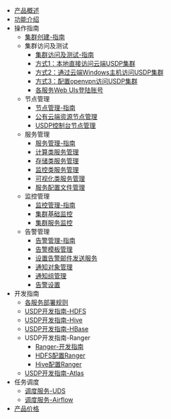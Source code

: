
* [产品概述](/USDP/README)
* [功能介绍](/USDP/intro)
* 操作指南
    * [集群创建-指南](/USDP/operate/cluster)
    * 集群访问及测试
      * [集群访问及测试-指南](/USDP/operate/access/README)
      * [方式1：本地直接访问云端USDP集群](/USDP/operate/access/internet)
      * [方式2：通过云端Windows主机访问USDP集群](/USDP/operate/access/cloud)
      * [方式3：配置openvpn访问USDP集群](/USDP/operate/access/openvpn)
      * [各服务Web UIs登陆账号](/USDP/operate/access/login)
    * 节点管理
      * [节点管理-指南](/USDP/operate/node/README)
      * [公有云端资源节点管理](/USDP/operate/node/cloud_node)
      * [USDP控制台节点管理](/USDP/operate/node/usdp_node)
    * 服务管理
      * [服务管理-指南](/USDP/operate/service/README)
      * [计算类服务管理](/USDP/operate/service/compute_kind)
      * [存储类服务管理](/USDP/operate/service/storage_kind)
      * [监控类服务管理](/USDP/operate/service/monitor_kind)
      * [可视化类服务管理](/USDP/operate/service/visual_kind)
      * [服务配置文件管理](/USDP/operate/service/service_configer_update)
    * 监控管理
      * [监控管理-指南](/USDP/operate/monitor/README)
      * [集群基础监控](/USDP/operate/monitor/basic_monitor)
      * [集群服务监控](/USDP/operate/monitor/service_monitor)
    * 告警管理
      * [告警管理-指南](/USDP/operate/alarm/README)
      * [告警模板管理](/USDP/operate/alarm/alarm_template)
      * [设置告警邮件发送服务](/USDP/operate/alarm/set_emailserver)
      * [通知对象管理](/USDP/operate/alarm/notification_object)
      * [通知组管理](/USDP/operate/alarm/notification_group)
      * [告警设置](/USDP/operate/alarm/set_alarm)
* 开发指南
    * [各服务部署规则](/USDP/developer/rule)
    * [USDP开发指南-HDFS](/USDP/developer/hdfs)
    * [USDP开发指南-Hive](/USDP/developer/hive)
    * [USDP开发指南-HBase](/USDP/developer/hbase)
    * USDP开发指南-Ranger
      * [Ranger-开发指南](/USDP/developer/ranger/README)
      * [HDFS配置Ranger](/USDP/developer/ranger/ranger_hdfs)
      * [Hive配置Ranger](/USDP/developer/ranger/ranger_hive)
    * [USDP开发指南-Atlas](/USDP/developer/atlas)
* 任务调度
    * [调度服务-UDS](/USDP/schedule/uds)
    * [调度服务-Airflow](/USDP/schedule/airflow)
* [产品价格](/USDP/price)

